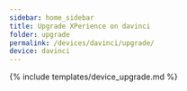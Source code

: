 ```yaml
---
sidebar: home_sidebar
title: Upgrade XPerience on davinci
folder: upgrade
permalink: /devices/davinci/upgrade/
device: davinci
---
```

{% include templates/device_upgrade.md %}
